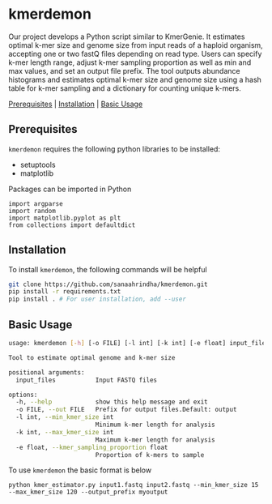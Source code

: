 # kmerdemon

Our project develops a Python script similar to KmerGenie. It estimates optimal k-mer size and genome size from input reads of a haploid organism, accepting one or two fastQ files depending on read type. Users can specify k-mer length range, adjust k-mer sampling proportion as well as min and max values, and set an output file prefix. The tool outputs abundance histograms and estimates optimal k-mer size and genome size using a hash table for k-mer sampling and a dictionary for counting unique k-mers.

[Prerequisites](#prerequisites) | [Installation](#install) | [Basic Usage](#usage) 

<a name="prerequisites"></a>
## Prerequisites
`kmerdemon` requires the following python libraries to be installed:
- setuptools
- matplotlib

Packages can be imported in Python
```
import argparse
import random
import matplotlib.pyplot as plt
from collections import defaultdict
```

<a name="install"></a>
## Installation
To install `kmerdemon`, the following commands will be helpful

```bash
git clone https://github.com/sanaahrindha/kmerdemon.git
pip install -r requirements.txt
pip install . # For user installation, add --user
```

<a name="usage"></a>
## Basic Usage

```bash
usage: kmerdemon [-h] [-o FILE] [-l int] [-k int] [-e float] input_files [input_files ...]

Tool to estimate optimal genome and k-mer size

positional arguments:
  input_files           Input FASTQ files

options:
  -h, --help            show this help message and exit
  -o FILE, --out FILE   Prefix for output files.Default: output
  -l int, --min_kmer_size int
                        Minimum k-mer length for analysis
  -k int, --max_kmer_size int
                        Maximum k-mer length for analysis
  -e float, --kmer_sampling_proportion float
                        Proportion of k-mers to sample
```


To use `kmerdemon` the basic format is below
```
python kmer_estimator.py input1.fastq input2.fastq --min_kmer_size 15 --max_kmer_size 120 --output_prefix myoutput
```

